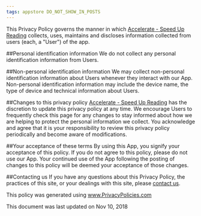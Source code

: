 ```yaml
---
tags: appstore DO_NOT_SHOW_IN_POSTS
---
```


This Privacy Policy governs the manner in which [Accelerate - Speed Up Reading][1] collects, uses, maintains and discloses information collected from users (each, a "User") of the app.

##Personal identification information
We do not collect any personal identification information from Users.

##Non-personal identification information
We may collect non-personal identification information about Users whenever they interact with our App. Non-personal identification information may include the device name, the type of device and technical information about Users.

##Changes to this privacy policy
[Accelerate - Speed Up Reading][1] has the discretion to update this privacy policy at any time. We encourage Users to frequently check this page for any changes to stay informed about how we are helping to protect the personal information we collect. You acknowledge and agree that it is your responsibility to review this privacy policy periodically and become aware of modifications.

##Your acceptance of these terms
By using this App, you signify your acceptance of this policy. If you do not agree to this policy, please do not use our App. Your continued use of the App following the posting of changes to this policy will be deemed your acceptance of those changes.

##Contacting us
If you have any questions about this Privacy Policy, the practices of this site, or your dealings with this site, please [contact us](/me.html).

This policy was generated using www.PrivacyPolicies.com

This document was last updated on Nov 10, 2018

[1]: https://itunes.apple.com/us/app/id888585920
